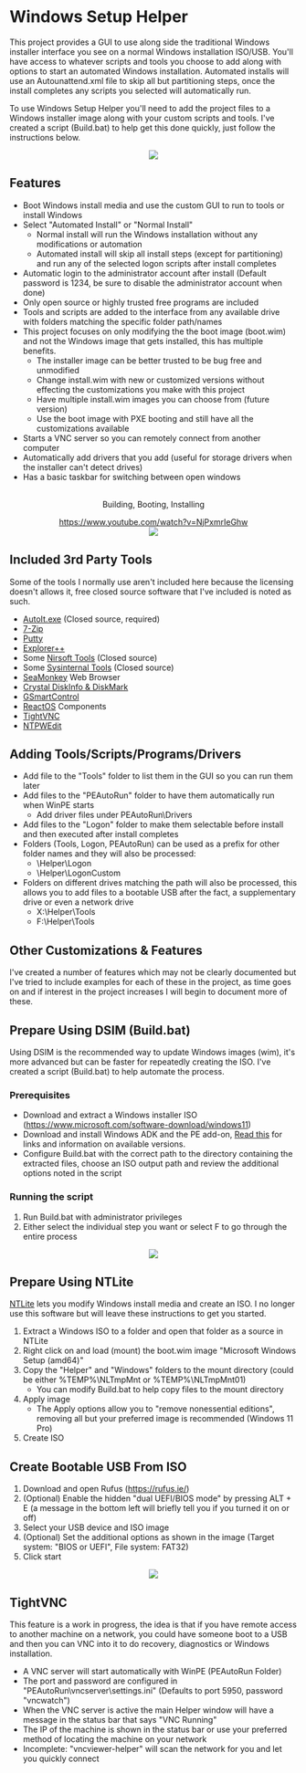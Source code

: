 # Windows Setup Helper

This project provides a GUI to use along side the traditional Windows installer interface you see on a normal Windows installation ISO/USB. You'll have access to whatever scripts and tools you choose to add along with options to start an automated Windows installation. Automated installs will use an Autounattend.xml file to skip all but partitioning steps, once the install completes any scripts you selected will automatically run.

To use Windows Setup Helper you'll need to add the project files to a Windows installer image along with your custom scripts and tools. I've created a script (Build.bat) to help get this done quickly, just follow the instructions below.

<p align="center">
  <img src="https://raw.githubusercontent.com/jmclaren7/windows-setup-helper/master/Extra/Screenshot1.png?raw=true">
</p>

## Features

- Boot Windows install media and use the custom GUI to run to tools or install Windows
- Select "Automated Install" or "Normal Install"
  - Normal install will run the Windows installation without any modifications or automation
  - Automated install will skip all install steps (except for partitioning) and run any of the selected logon scripts after install completes
- Automatic login to the administrator account after install (Default password is 1234, be sure to disable the administrator account when done)
- Only open source or highly trusted free programs are included
- Tools and scripts are added to the interface from any available drive with folders matching the specific folder path/names
- This project focuses on only modifying the the boot image (boot.wim) and not the Windows image that gets installed, this has multiple benefits.
  - The installer image can be better trusted to be bug free and unmodified
  - Change install.wim with new or customized versions without effecting the customizations you make with this project
  - Have multiple install.wim images you can choose from (future version)
  - Use the boot image with PXE booting and still have all the customizations available
- Starts a VNC server so you can remotely connect from another computer
- Automatically add drivers that you add (useful for storage drivers when the installer can't detect drives)
- Has a basic taskbar for switching between open windows

<br>

<div align="center">
Building, Booting, Installing

https://www.youtube.com/watch?v=NjPxmrIeGhw<br>
[![](https://img.youtube.com/vi/NjPxmrIeGhw/maxresdefault.jpg)](https://www.youtube.com/watch?v=NjPxmrIeGhw)
</div>

## Included 3rd Party Tools

Some of the tools I normally use aren't included here because the licensing doesn't allows it, free closed source software that I've included is noted as such.

- [AutoIt.exe](https://www.autoitscript.com/) (Closed source, required)
- [7-Zip](https://www.7-zip.org/)
- [Putty](https://www.chiark.greenend.org.uk/~sgtatham/putty/latest.html)
- [Explorer++](https://github.com/derceg/explorerplusplus)
- Some [Nirsoft Tools](https://www.nirsoft.net/) (Closed source)
- Some [Sysinternal Tools](https://learn.microsoft.com/en-us/sysinternals/) (Closed source)
- [SeaMonkey](https://www.seamonkey-project.org/) Web Browser
- [Crystal DiskInfo & DiskMark](https://github.com/hiyohiyo)
- [GSmartControl](https://gsmartcontrol.shaduri.dev/)
- [ReactOS](https://reactos.org/) Components
- [TightVNC](https://www.tightvnc.com/)
- [NTPWEdit](https://github.com/jmclaren7/ntpwedit)

## Adding Tools/Scripts/Programs/Drivers

- Add file to the "Tools" folder to list them in the GUI so you can run them later
- Add files to the "PEAutoRun" folder to have them automatically run when WinPE starts
  - Add driver files under PEAutoRun\Drivers
- Add files to the "Logon" folder to make them selectable before install and then executed after install completes
- Folders (Tools, Logon, PEAutoRun) can be used as a prefix for other folder names and they will also be processed:
  - \Helper\Logon
  - \Helper\LogonCustom
- Folders on different drives matching the path will also be processed, this allows you to add files to a bootable USB after the fact, a supplementary drive or even a network drive
  - X:\Helper\Tools
  - F:\Helper\Tools

## Other Customizations & Features

I've created a number of features which may not be clearly documented but I've tried to include examples for each of these in the project, as time goes on and if interest in the project increases I will begin to document more of these.

## Prepare Using DSIM (Build.bat)

Using DSIM is the recommended way to update Windows images (wim), it's more advanced but can be faster for repeatedly creating the ISO. I've created a script (Build.bat) to help automate the process.

### Prerequisites

- Download and extract a Windows installer ISO (https://www.microsoft.com/software-download/windows11) 
- Download and install Windows ADK and the PE add-on, [Read this](https://github.com/jmclaren7/windows-setup-helper/blob/master/Extra/ADK-Versions.md) for links and information on available versions. 
- Configure Build.bat with the correct path to the directory containing the extracted files, choose an ISO output path and review the additional options noted in the script

### Running the script

1. Run Build.bat with administrator privileges
2. Either select the individual step you want or select F to go through the entire process

<p align="center">
  <img src="https://raw.githubusercontent.com/jmclaren7/windows-setup-helper/master/Extra/Build1.png?raw=true">
</p>

## Prepare Using NTLite

[NTLite](https://www.ntlite.com/) lets you modify Windows install media and create an ISO. I no longer use this software but will leave these instructions to get you started.

1. Extract a Windows ISO to a folder and open that folder as a source in NTLite
2. Right click on and load (mount) the boot.wim image "Microsoft Windows Setup (amd64)"
3. Copy the "Helper" and "Windows" folders to the mount directory (could be either %TEMP%\NLTmpMnt or %TEMP%\NLTmpMnt01)
   - You can modify Build.bat to help copy files to the mount directory
4. Apply image
   - The Apply options allow you to "remove nonessential editions", removing all but your preferred image is recommended (Windows 11 Pro)
5. Create ISO

## Create Bootable USB From ISO

1. Download and open Rufus (https://rufus.ie/)
2. (Optional) Enable the hidden "dual UEFI/BIOS mode" by pressing ALT + E (a message in the bottom left will briefly tell you if you turned it on or off)
3. Select your USB device and ISO image
4. (Optional) Set the additional options as shown in the image (Target system: "BIOS or UEFI", File system: FAT32)
5. Click start

<p align="center">
  <img src="https://raw.githubusercontent.com/jmclaren7/windows-setup-helper/master/Extra/Rufus1.png?raw=true">
</p>

## TightVNC
This feature is a work in progress, the idea is that if you have remote access to another machine on a network, you could have someone boot to a USB and then you can VNC into it to do recovery, diagnostics or Windows installation.

- A VNC server will start automatically with WinPE (PEAutoRun Folder)
- The port and password are configured in "PEAutoRun\vncserver\settings.ini" (Defaults to port 5950, password "vncwatch")
- When the VNC server is active the main Helper window will have a message in the status bar that says "VNC Running"
- The IP of the machine is shown in the status bar or use your preferred method of locating the machine on your network
- Incomplete: "vncviewer-helper" will scan the network for you and let you quickly connect